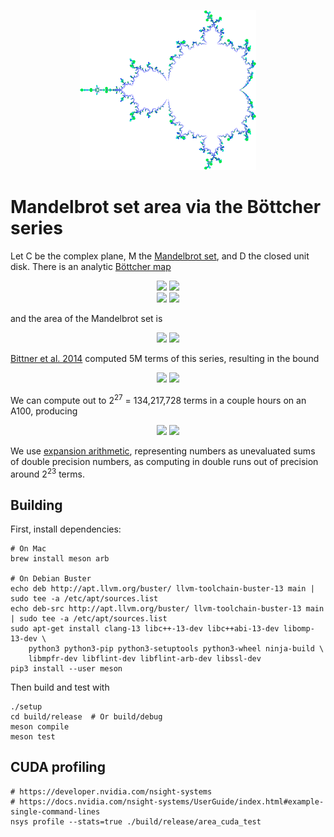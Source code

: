 <p align="center">
  <img src="https://github.com/girving/mandelbrot/blob/main/logo.png?raw=true" title="Bottcher visualization">
</p>

# Mandelbrot set area via the Böttcher series

Let C be the complex plane, M the [Mandelbrot set](https://en.wikipedia.org/wiki/Mandelbrot_set), and D the closed unit disk.  There is an analytic [Böttcher map](https://en.wikipedia.org/wiki/External_ray)

<p align="center">
  <img src="https://render.githubusercontent.com/render/math?math={\phi : \mathbb{C} - D \to \mathbb{C} - M}#gh-light-mode-only">
  <img src="https://render.githubusercontent.com/render/math?math={\color{white}\phi : \mathbb{C} - D \to \mathbb{C} - M}#gh-dark-mode-only"><br/>
  <img src="https://render.githubusercontent.com/render/math?math={\phi(z) = z %2B \sum_n b_n z^{-n}}#gh-light-mode-only">
  <img src="https://render.githubusercontent.com/render/math?math={\color{white}\phi(z) = z %2B \sum_n b_n z^{-n}}#gh-dark-mode-only">
</p>

and the area of the Mandelbrot set is

<p align="center">
  <img src="https://render.githubusercontent.com/render/math?math={\mu(M) = \pi \left(1 - \sum_n n b_n^2\right)}#gh-light-mode-only">
  <img src="https://render.githubusercontent.com/render/math?math={\color{white}\mu(M) = \pi \left(1 - \sum_n n b_n^2\right)}#gh-dark-mode-only">
</p>

[Bittner et al. 2014](https://arxiv.org/abs/1410.1212) computed 5M terms of this series, resulting in the bound

<p align="center">
  <img src="https://render.githubusercontent.com/render/math?math={\mu(M) \le 1.68288}#gh-light-mode-only">
  <img src="https://render.githubusercontent.com/render/math?math={\color{white}\mu(M) \le 1.68288}#gh-dark-mode-only">
</p>

We can compute out to 2<sup>27</sup> = 134,217,728 terms in a couple hours on an A100, producing

<p align="center">
  <img src="https://render.githubusercontent.com/render/math?math={\mu(M) \le 1.651587035834859}#gh-light-mode-only">
  <img src="https://render.githubusercontent.com/render/math?math={\color{white}\mu(M) \le 1.651587035834859}#gh-dark-mode-only">
</p>

We use [expansion arithmetic](https://people.eecs.berkeley.edu/~jrs/papers/robustr.pdf), representing numbers as
unevaluated sums of double precision numbers, as computing in double runs out of precision around
2<sup>23</sup> terms.

## Building

First, install dependencies:

    # On Mac
    brew install meson arb

    # On Debian Buster
    echo deb http://apt.llvm.org/buster/ llvm-toolchain-buster-13 main | sudo tee -a /etc/apt/sources.list
    echo deb-src http://apt.llvm.org/buster/ llvm-toolchain-buster-13 main | sudo tee -a /etc/apt/sources.list
    sudo apt-get install clang-13 libc++-13-dev libc++abi-13-dev libomp-13-dev \
        python3 python3-pip python3-setuptools python3-wheel ninja-build \
        libmpfr-dev libflint-dev libflint-arb-dev libssl-dev
    pip3 install --user meson

Then build and test with

    ./setup
    cd build/release  # Or build/debug
    meson compile
    meson test

## CUDA profiling

    # https://developer.nvidia.com/nsight-systems
    # https://docs.nvidia.com/nsight-systems/UserGuide/index.html#example-single-command-lines
    nsys profile --stats=true ./build/release/area_cuda_test
